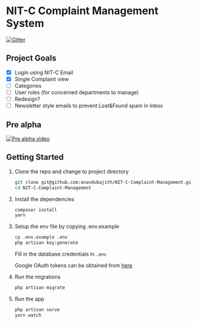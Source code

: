# NIT-C Complaint Management System

[![Gitter](https://badges.gitter.im/NITC-ComplaintManagement/community.svg)](https://gitter.im/NITC-ComplaintManagement/community?utm_source=badge&utm_medium=badge&utm_campaign=pr-badge)


## Project Goals
- [x] Login using NIT-C Email
- [x] Single Complaint view
- [ ] Categories
- [ ] User roles (for concerned departments to manage)
- [ ] Redesign?
- [ ] Newsletter style emails to prevent Lost&Found spam in Inbox

## Pre alpha 
[![Pre alpha video](http://img.youtube.com/vi/tsOHJ9pt_q8/0.jpg)](http://www.youtube.com/watch?v=tsOHJ9pt_q8 "Pre-alpha video")

## Getting Started

1. Clone the repo and change to project directory

   ```sh
   git clone git@github.com:anandubajith/NIT-C-Complaint-Management.git
   cd NIT-C-Complaint-Management
   ```
2. Install the dependencies

    ```sh
    composer install
    yarn 
    ```
3. Setup the env file by copying .env.example

    ```sh
    cp .env.example .env
    php artisan key:generate
    ```
    Fill in the database credentials in `.env` 
    
    Google OAuth tokens can be obtained from [here](https://console.developers.google.com/projectcreate?previousPage=%2Fflows%2Fenableapi%3Fapiid%3Dappsactivity%26credential%3Dclient_key%26pli%3D1&angularJsUrl=%2Fprojectcreate%3FpreviousPage%3D%252Fflows%252Fenableapi%253Fapiid%253Dappsactivity%2526credential%253Dclient_key%2526pli%253D1&project=&folder=&organizationId=0)


4. Run the migrations 
    ```sh
    php artisan migrate
    ```

5. Run the app
    ```sh
    php artisan serve
    yarn watch
    ```

